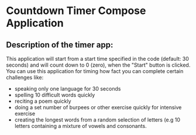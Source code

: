 # Countdown Timer Compose Application

## Description of the timer app:

This application will start from a start time specified in the code (default: 30 seconds) and will count down to 0 (zero), when the "Start" button is clicked. You can use this application for timing how fact you can 
complete certain challenges like:
 - speaking only one language for 30 seconds
 - spelling 10 difficult words quickly
 - reciting a poem quickly
 - doing a set number of burpees or other exercise quickly for intensive exercise
 - creating the longest words from a random selection of letters (e.g 10 letters containing a mixture of vowels and consonants.
